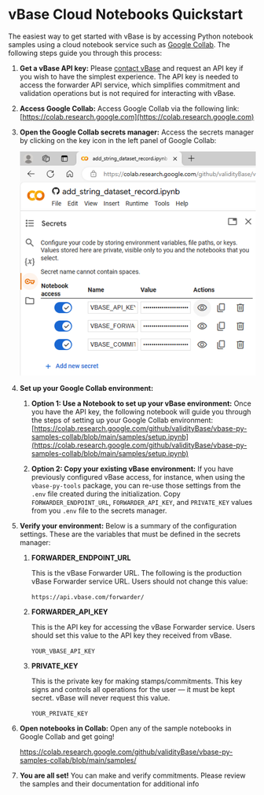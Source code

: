 # vBase Cloud Notebooks Quickstart

The easiest way to get started with vBase is by accessing Python notebook samples using a cloud notebook service such as [Google Collab](https://colab.research.google.com/). The following steps guide you through this process:

1. **Get a vBase API key:**
    Please [contact vBase](https://www.vbase.com/contact/) and request an API key if you wish to have the simplest experience. The API key is needed to access the forwarder API service, which simplifies commitment and validation operations but is not required for interacting with vBase.

1. **Access Google Collab:**
    Access Google Collab via the following link: [https://colab.research.google.com](https://colab.research.google.com)

1. **Open the Google Collab secrets manager:**
    Access the secrets manager by clicking on the key icon in the left panel of Google Collab:

    ![Google Collab secrets](google_collab_secrets.png "Google Collab secrets")

1. **Set up your Google Collab environment:**

   1. **Option 1: Use a Notebook to set up your vBase environment:**
    Once you have the API key, the following notebook will guide you through the steps of setting up your Google Collab environment: [https://colab.research.google.com/github/validityBase/vbase-py-samples-collab/blob/main/samples/setup.ipynb](https://colab.research.google.com/github/validityBase/vbase-py-samples-collab/blob/main/samples/setup.ipynb)

   2. **Option 2: Copy your existing vBase environment:**
    If you have previously configured vBase access, for instance, when using the `vbase-py-tools` package, you can re-use those settings from the `.env` file created during the initialization. Copy `FORWARDER_ENDPOINT_URL`, `FORWARDER_API_KEY`, and `PRIVATE_KEY` values from you `.env` file to the secrets manager.

2. **Verify your environment:**
    Below is a summary of the configuration settings.
    These are the variables that must be defined in the secrets manager:

    1. **FORWARDER_ENDPOINT_URL**
   
        This is the vBase Forwarder URL. 
        The following is the production vBase Forwarder service URL.
        Users should not change this value:

        `https://api.vbase.com/forwarder/`

    2. **FORWARDER_API_KEY**
   
        This is the API key for accessing the vBase Forwarder service.
        Users should set this value to the API key they received from vBase.

        `YOUR_VBASE_API_KEY`

    3. **PRIVATE_KEY**

        This is the private key for making stamps/commitments.
        This key signs and controls all operations for the user &mdash; it must be kept secret.
        vBase will never request this value.

        `YOUR_PRIVATE_KEY`

3. **Open notebooks in Collab:**
    Open any of the sample notebooks in Google Collab and get going!

    https://colab.research.google.com/github/validityBase/vbase-py-samples-collab/blob/main/samples/

4. **You are all set!**
    You can make and verify commitments. Please review the samples and their documentation for additional info
